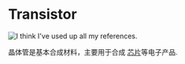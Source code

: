 # Transistor

![I think I've used up all my references.](oredict:oc:materialTransistor)

晶体管是基本合成材料，主要用于合成 [芯片](chip1.md)等电子产品.
